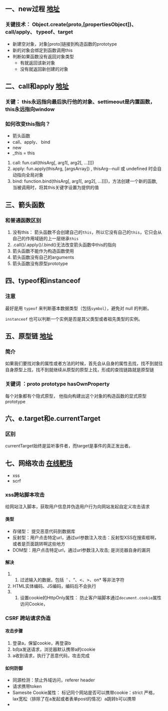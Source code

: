 
##    一、new过程 [地址](https://juejin.cn/post/6844903704663949325)

### 关键技术： Object.create(proto,[propertiesObject])、call/apply、 typeof、target

- 新建空对象，对象[proto]链接到构造函数的prototype
- 新的对象会绑定到函数调用this
- 判断如果函数没有返回对象类型
	- 有就返回该新对象
	- 没有就返回新创建的对象

## 二、call和apply [地址](https://juejin.cn/post/6844903496253177863)

### 关键： this永远指向最后执行他的对象、settimeout是内置函数，this永远指向window

### 如何改变this指向？
- 箭头函数
- call、apply、 bind
- new
- _this = this

1. call: fun.call(thisArg[, arg1[, arg2[, ...]]])
2. apply: fun.apply(thisArg, [argsArray]) ,  thisArg--null 或 undefined 时会自动指向全局对象
3. bind: function.bind(thisArg[, arg1[, arg2[, ...]]])，方法创建一个新的函数, 当被调用时，将其this关键字设置为提供的值

## 三、箭头函数

### 和普通函数区别

1. 没有this： 箭头函数不会创建自己的`this`，所以它没有自己的`this`，它只会从自己的作用域链的上一层继承`this`
2. .call()/.apply()/.bind()无法改变箭头函数中this的指向
3. 箭头函数不能作为构造函数使用
4. 箭头函数没有自己的arguments
5.  箭头函数没有原型prototype

## 四、typeof和instanceof

### 注意
最好是用 `typeof` 来判断基本数据类型（包括`symbol`），避免对 null 的判断。

`instanceof` 也可以判断一个实例是否是其父类型或者祖先类型的实例。

## 五、原型链 [地址](https://juejin.cn/post/6934498361475072014)

### 简介

如果我们要找对象的属性或者方法的时候，首先会从自身的属性去找，找不到就往自身原型上找，找不到就继续从原型的原型上找，形成的查找链路就是原型链

### 关键词 ：__proto__  prototype  hasOwnProperty 
 



每个对象都有个隐式原型， 他指向构建出这个对象的构造函数的显式原型prototype



## 六、e.target和e.currentTarget

### 区别
currentTarget始终是监听事件者，而target是事件的真正发出者。

## 七、网络攻击 [在线靶场](https://portswigger.net/web-security/all-labs)

- xss
- scrf

### xss跨站脚本攻击

给网站注入脚本，获取用户信息并伪造用户行为向网站发起自定义攻击请求

#### 类型
- 存储型： 提交恶意代码到数据库
- 反射型：用户点击特定url，通过url参数注入攻击：反射型XSS在搜索框啊，或者是页面跳转啊这些地方
- DOM型：用户点击特定url，通过url参数注入攻击; 是浏览器自身的漏洞

#### 解决

1. 1.  过滤输入的数据，包括  ‘ 、“、<、>、on* 等非法字符
2. HTML实体编码、JS编码，编码后不会执行
3. 1.  设置cookie的HttpOnly属性： 防止客户端脚本通过`document.cookie`属性访问Cookie，

### CSRF 跨站请求伪造

#### 攻击步骤
1. 登录a，保留cookie，再登录b
2. b向a发送请求，浏览器默认携带a的cookie
3. a收到请求，执行了恶意代码，攻击完成

#### 如何防御
- 同源检测：禁止外域访问，referer header
- 请求携带token
- Samesite Cookie属性： 标记同个网站是否可以携带cookie：strict 严格， lax宽松（排除了在a发起或者表单post的情况）a跳转b可以携带
- 


